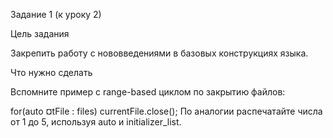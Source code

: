 Задание 1 (к уроку 2)

Цель задания

Закрепить работу с нововведениями в базовых конструкциях языка.

Что нужно сделать

Вспомните пример с range-based циклом по закрытию файлов:

for(auto ¤tFile : files)
currentFile.close();
По аналогии распечатайте числа от 1 до 5, используя auto и initializer_list.

